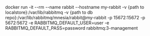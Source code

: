 docker run -it --rm --name rabbit --hostname my-rabbit -v {path to localstore}:/var/lib/rabbitmq -v {path to db repo}:/var/lib/rabbitmq/mnesia/rabbit@my-rabbit -p 15672:15672 -p 5672:5672 -e RABBITMQ_DEFAULT_USER=user -e RABBITMQ_DEFAULT_PASS=password rabbitmq:3-management